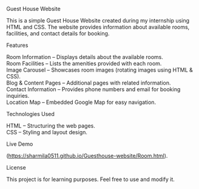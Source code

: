 Guest House Website  

This is a simple Guest House Website created during my internship using HTML and CSS. The website provides information about available rooms, facilities, and contact details for booking.  

Features  

 Room Information – Displays details about the available rooms.  
 Room Facilities – Lists the amenities provided with each room.  
 Image Carousel – Showcases room images (rotating images using HTML & CSS).  
 Blog & Content Pages – Additional pages with related information.  
 Contact Information – Provides phone numbers and email for booking inquiries.  
 Location Map – Embedded Google Map for easy navigation.  

Technologies Used  

  HTML – Structuring the web pages.  
  CSS – Styling and layout design.

  Live Demo

(https://sharmila0511.github.io/Guesthouse-website/Room.html).

License

This project is for learning purposes. Feel free to use and modify it.

